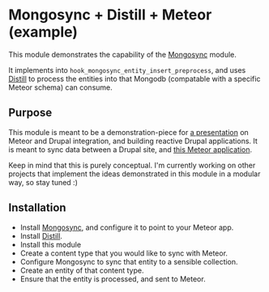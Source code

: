 # Mongosync + Distill + Meteor (example)
This module demonstrates the capability of the [Mongosync](http://github.com/patrickocoffeyo/mongosync) module.

It implements into `hook_mongosync_entity_insert_preprocess`, and uses [Distill](http://github.com/patrickocoffeyo/distill) to process the entities into that Mongodb (compatable with a specific Meteor schema) can consume.

## Purpose
This module is meant to be a demonstration-piece for [a presentation](https://docs.google.com/presentation/d/1eheh9CTxQHnVVOPlP6iYvQMC-kSOA7UC4wl7nWU1kUo/edit?usp=sharing) on Meteor and Drupal integration, and building reactive Drupal applications. It is meant to sync data between a Drupal site, and [this Meteor application](https://github.com/patrickocoffeyo/meteor-introduction).

Keep in mind that this is purely conceptual. I'm currently working on other projects that implement the ideas demonstrated in this module in a modular way, so stay tuned :)

## Installation
* Install [Mongosync](http://github.com/patrickocoffeyo/mongosync), and configure it to point to your Meteor app.
* Install [Distill](http://github.com/patrickocoffeyo/distill).
* Install this module
* Create a content type that you would like to sync with Meteor.
* Configure Mongosync to sync that entity to a sensible collection.
* Create an entity of that content type.
* Ensure that the entity is processed, and sent to Meteor.
